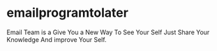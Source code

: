 # emailprogramtolater
Email Team is a Give You a New Way To See Your Self  Just Share Your Knowledge And improve Your Self. 
